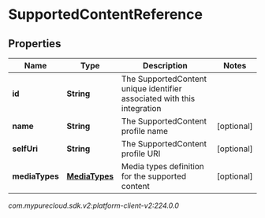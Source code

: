 # SupportedContentReference


## Properties

| Name | Type | Description | Notes |
| ------------ | ------------- | ------------- | ------------- |
| **id** | **String** | The SupportedContent unique identifier associated with this integration |  |
| **name** | **String** | The SupportedContent profile name |  [optional] |
| **selfUri** | **String** | The SupportedContent profile URI |  [optional] |
| **mediaTypes** | [**MediaTypes**](MediaTypes) | Media types definition for the supported content |  [optional] |




_com.mypurecloud.sdk.v2:platform-client-v2:224.0.0_
